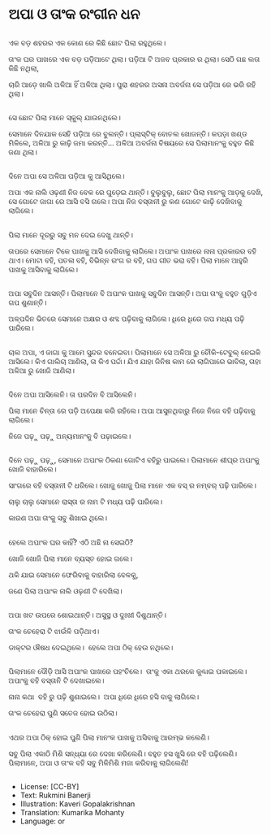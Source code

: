 # ଅପା ଓ ତାଂକ ରଂଗୀନ ଧନ

##
ଏକ ବଡ଼ ଶହରର ଏକ କୋଣ ରେ କିଛି ଛୋଟ ପିଲା ରହୁଥିଲେ। 

ତାଂକ ଘର ପାଖରେ ଏକ ବଡ଼ ପଡ଼ିଆଟେ ଥିଲା।
ପଡ଼ିଆ ଟି ଅଜବ ପ୍ରକାର ର ଥିଲା। ସେଠି ଗଛ ଲତା କିଛି ନଥିଲା, 

ଚାରି ଆଡ଼େ ଖାଲି ଅଳିଆ ହିଁ ଅଳିଆ ଥିଲା।
ପୁରା ଶହରର ଅସନା ଅବର୍ଜନା ସେ ପଡ଼ିଆ ରେ ଭରି ରହି ଥିଲା।

##
ସେ ଛୋଟ ପିଲା ମାନେ ସ୍କୁଲ୍ ଯାଉନଥିଲେ। 

ସେମାନେ ଦିନଯାକ ସେହି ପଡ଼ିଆ ରେ ବୁଲନ୍ତି।
ପ୍ଲାସ୍ଟିକ୍ ବୋତଲ ଖୋଜନ୍ତି। କପଡ଼ା ଖଣ୍ଡ ମିଳିଲେ, ଅଳିଆ ରୁ କାଢ଼ି ଜମା କରନ୍ତି...
ଅଳିଆ ଅବର୍ଜନା ବିଷୟରେ ସେ ପିଲାମାନଂକୁ ବହୁତ କିଛି ଜଣା ଥିଲା।

##
ଦିନେ ଅପା ସେ ଅଳିଆ ପଡ଼ିଆ କୁ ଆସିଥିଲେ। 

ଅପା ଏକ ନାଲି ଓଢ଼ଣୀ ନିଜ ବେକ ରେ ଗୁଡ଼େଇ ଥାନ୍ତି।
ବୁଲୁବୁଲୁ, ଛୋଟ ପିଲା ମାନଂକୁ ଆଡ଼କୁ ଦେଖି, ସେ ଗୋଟେ ଜାଗା ରେ ଆସି ବସି ଗଲେ।
ଅପା ନିଜ ବସ୍ତାନୀ ରୁ କଣ ଗୋଟେ କାଢ଼ି ଦେଖିବାକୁ ଲାଗିଲେ।

##
ପିଲା ମାନେ ଦୂରରୁ ସବୁ ମନ ଦେଇ ଦେଖୁ ଥାନ୍ତି। 

ତାପରେ ସେମାନେ ଟିକେ ପାଖକୁ ଆସି ଦେଖିବାକୁ ଲାଗିଲେ।
ଅପାଂକ ପାଖରେ ନାନା ପ୍ରକାରର ବହି ଥାଏ। ମୋଟା ବହି, ପତଳା ବହି, ବିଭିନ୍ନ ରଂଗ ର ବହି, ଗପ ଗୀତ ଭରା ବହି। ପିଲା ମାନେ ଆହୁରି ପାଖକୁ ଆସିବାକୁ ଲାଗିଲେ।  

##
ଅପା ସବୁଦିନ ଆସନ୍ତି। ପିଲାମାନେ ବି ଅପାଂକ ପାଖକୁ ସବୁଦିନ ଆସନ୍ତି।
ଅପା ତାଂକୁ ବହୁତ ଗୁଡ଼ିଏ ଗପ ଶୁଣାନ୍ତି। 

ଅଳ୍ପଦିନ ଭିତରେ ସେମାନେ ଅକ୍ଷର ଓ ଶବ୍ଦ ପଢ଼ିବାକୁ ଲାଗିଲେ।
ଧିରେ ଧିରେ ଗପ ମଧ୍ୟ ପଢ଼ି ପାରିଲେ।

##
ଚାଲ ଅପା, ଏ ଜାଗା କୁ ଆମେ ସୁନ୍ଦର ବନେଇବା।
ପିଲାମାନେ ସେ ଅଳିଆ ରୁ ଚୌକି-ଟେବୁଲ୍ ନେଇକି ଆସିଲେ।
କିଏ ଗାଲିଚା ଆଣିଲା, ତା କିଏ ପର୍ଦ୍ଦା। ଯିଏ ଯାହା ଜିନିଷ କାମ ରେ ଲାଗିପାରେ ଭାବିଲା, ତାହା ଅଳିଆ ରୁ ଖୋଜି ଆଣିଲା।

##
ଦିନେ ଅପା ଆସିଲେନି। ତା ପରଦିନ ବି ଆସିଲେନି। 

ପିଲା ମାନେ ଚିନ୍ତା ରେ ପଡ଼ି ଅପେକ୍ଷା କରି ରହିଲେ।
ଅପା ଆସୁନଥିବାରୁ ନିଜେ ନିଜେ ବହି ପଢ଼ିବାକୁ ଲାଗିଲେ। 

ନିଜେ ପଢ଼ୁ ପଢ଼ୁ ଅନ୍ୟମାନଂକୁ ବି ପଢ଼ାଇଲେ।

##
ଦିନେ ପଢ଼ୁ ପଢ଼ୁ, ସେମାନେ ଅପାଂକ ଠିକଣା ଗୋଟିଏ ବହିରୁ ପାଇଲେ। ପିଲାମାନେ ଶୀଘ୍ର ଅପାଂକୁ ଖୋଜି ବାହାରିଲେ। 

ସାଂଗରେ ବହି ବସ୍ତାନୀ ଟି ଧରିଲେ। ଖୋଜୁ ଖୋଜୁ ପିଲା ମାନେ ଏକ ବସ୍ ର ନମ୍ବର୍ ପଢ଼ି ପାରିଲେ। 

ଚାଲୁ ଚାଲୁ ସେମାନେ ରାସ୍ତା ର ନାମ ଟି ମଧ୍ୟ ପଢ଼ି ପାରିଲେ। 

କାରଣ ଅପା ତାଂକୁ ସବୁ ଶିଖାଇ ଥିଲେ।

##
ହେଲେ ଅପାଂକ ଘର କାହିଁ? ଏଠି ଅଛି ନା ସେଇଠି?

ଖୋଜି ଖୋଜି ପିଲା ମାନେ ବ୍ୟସ୍ତ ହୋଇ ଗଲେ।

ଥକି ଯାଇ ସେମାନେ ଫେରିବାକୁ ବାହାରିଲା ବେଳକୁ, 

ଜଣେ ପିଲା ଅପାଂକ ନାଲି ଓଢ଼ଣୀ ଟି ଦେଖିଲା।

##
ଅପା ଖଟ ଉପରେ ଶୋଇଥାନ୍ତି। ଅସୁସ୍ଥ ଓ ଦୁଃଖୀ ଦିଶୁଥାନ୍ତି। 

ତାଂକ ଚେହେରା ଟି ଝାଉଁଳି ପଡ଼ିଥାଏ।  

ଡାକ୍ଟର ଔଷଧ ଦେଇଥିଲେ।  ହେଲେ ଅପା ଠିକ୍ ହେଉ ନଥିଲେ।  

##
ପିଲାମାନେ ଦୌଡ଼ି ଆସି ଅପାଂକ ପାଖରେ ପହଂଚିଲେ।  ତାଂକୁ ଏକା ଥରକେ କୁଣ୍ଢାଇ ପକାଇଲେ।
ଅପାଂକୁ ବହି ବସ୍ତାନି ଟି ଦେଖାଇଲେ। 

ନାନା କଥା  ବହି ରୁ ପଢ଼ି ଶୁଣାଇଲେ। 
ଅପା ଧିରେ ଧିରେ ହସି ବାକୁ ଲାଗିଲେ।  

ତାଂକ ଚେହେରା ପୁଣି ସତେଜ ହୋଇ ଉଠିଲା।

##
ଏଥର ଅପା ଠିକ୍ ହୋଇ ପୁଣି ପିଲା ମାନଂକ ପାଖକୁ ଅସିବାକୁ ଆରମ୍ଭ କଲେଣି। 

ସବୁ ପିଲା ଏକାଠି ମିଶି ସନ୍ଧ୍ୟା ରେ ଦେଖା କରିଲେଣି।
ବହୁତ ହସ ଖୁସି ରେ ବହି ପଢ଼ିଲେଣି।
ପିଲାମାନେ, ଅପା ଓ ତାଂକ ବହି ସବୁ ମିଳିମିଶି ମଜା କରିବାକୁ ଲାଗିଲେଣି!

##
* License: [CC-BY]
* Text: Rukmini Banerji
* Illustration: Kaveri Gopalakrishnan
* Translation: Kumarika Mohanty
* Language: or
